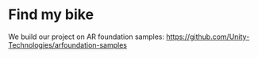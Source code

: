 # Find my bike

We build our project on AR foundation samples: https://github.com/Unity-Technologies/arfoundation-samples
